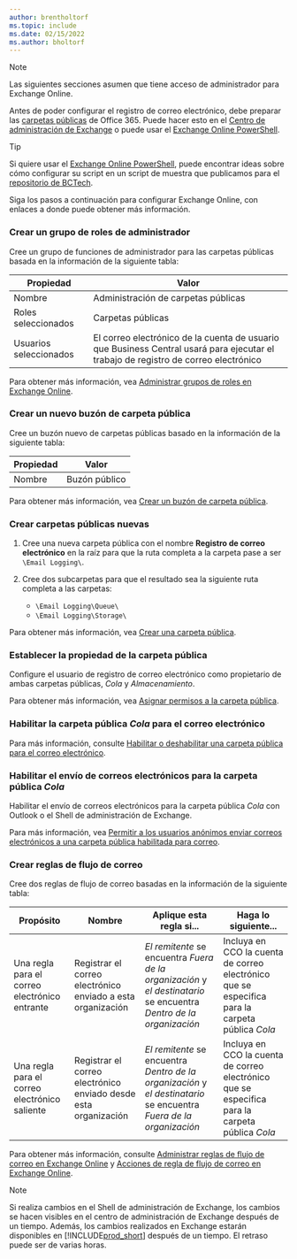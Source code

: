 ```yaml
---
author: brentholtorf
ms.topic: include
ms.date: 02/15/2022
ms.author: bholtorf
---
```


> [!NOTE]
> Las siguientes secciones asumen que tiene acceso de administrador para Exchange Online.

Antes de poder configurar el registro de correo electrónico, debe preparar las [carpetas públicas](/exchange/collaboration-exo/public-folders/public-folders) de Office 365. Puede hacer esto en el [Centro de administración de Exchange](/exchange/exchange-admin-center?preserve-view=true) o puede usar el [Exchange Online PowerShell](/powershell/exchange/exchange-online-powershell?view=exchange-ps&?preserve-view=true).

> [!TIP]
> Si quiere usar el [Exchange Online PowerShell](/powershell/exchange/exchange-online-powershell?view=exchange-ps&preserve-view=true), puede encontrar ideas sobre cómo configurar su script en un script de muestra que publicamos para el [repositorio de BCTech](https://github.com/microsoft/BCTech/tree/master/samples/EmailLogging).

Siga los pasos a continuación para configurar Exchange Online, con enlaces a donde puede obtener más información.

### <a name="create-an-admin-role-group"></a>Crear un grupo de roles de administrador

Cree un grupo de funciones de administrador para las carpetas públicas basada en la información de la siguiente tabla:

|Propiedad        |Valor                     |
|----------------|--------------------------|
|Nombre            |Administración de carpetas públicas |
|Roles seleccionados  |Carpetas públicas            |
|Usuarios seleccionados  |El correo electrónico de la cuenta de usuario que Business Central usará para ejecutar el trabajo de registro de correo electrónico|

Para obtener más información, vea [Administrar grupos de roles en Exchange Online](/exchange/permissions-exo/role-groups).

### <a name="create-a-new-public-folder-mailbox"></a>Crear un nuevo buzón de carpeta pública

Cree un buzón nuevo de carpetas públicas basado en la información de la siguiente tabla:

|Propiedad        |Valor                     |
|----------------|--------------------------|
|Nombre            |Buzón público            |

Para obtener más información, vea [Crear un buzón de carpeta pública](/exchange/collaboration-exo/public-folders/create-public-folder-mailbox).

### <a name="create-new-public-folders"></a>Crear carpetas públicas nuevas

1. Cree una nueva carpeta pública con el nombre **Registro de correo electrónico** en la raíz para que la ruta completa a la carpeta pase a ser `\Email Logging\`.
2. Cree dos subcarpetas para que el resultado sea la siguiente ruta completa a las carpetas:

    - `\Email Logging\Queue\`
    - `\Email Logging\Storage\`

Para obtener más información, vea [Crear una carpeta pública](/exchange/collaboration-exo/public-folders/create-public-folder).

### <a name="set-public-folder-ownership"></a>Establecer la propiedad de la carpeta pública

Configure el usuario de registro de correo electrónico como propietario de ambas carpetas públicas, *Cola* y *Almacenamiento*.

Para obtener más información, vea [Asignar permisos a la carpeta pública](/exchange/collaboration-exo/public-folders/set-up-public-folders#step-3-assign-permissions-to-the-public-folder).

### <a name="mail-enable-the-queue-public-folder"></a>Habilitar la carpeta pública *Cola* para el correo electrónico

  Para más información, consulte [Habilitar o deshabilitar una carpeta pública para el correo electrónico](/exchange/collaboration-exo/public-folders/enable-or-disable-mail-for-public-folder).

### <a name="mail-enable-sending-emails-to-the-queue-public-folder"></a>Habilitar el envío de correos electrónicos para la carpeta pública *Cola*

Habilitar el envío de correos electrónicos para la carpeta pública *Cola* con Outlook o el Shell de administración de Exchange.

Para más información, vea [Permitir a los usuarios anónimos enviar correos electrónicos a una carpeta pública habilitada para correo](/exchange/collaboration-exo/public-folders/enable-or-disable-mail-for-public-folder#allow-anonymous-users-to-send-email-to-a-mail-enabled-public-folder?preserve-view=true).

### <a name="create-mail-flow-rules"></a>Crear reglas de flujo de correo

Cree dos reglas de flujo de correo basadas en la información de la siguiente tabla:

|Propósito  |Nombre |Aplique esta regla si...             |Haga lo siguiente...                          |
|---------|-----|----------------------------------|---------------------------------------------|
|Una regla para el correo electrónico entrante |Registrar el correo electrónico enviado a esta organización|*El remitente* se encuentra *Fuera de la organización* y *el destinatario* se encuentra *Dentro de la organización*|Incluya en CCO la cuenta de correo electrónico que se especifica para la carpeta pública *Cola*|
|Una regla para el correo electrónico saliente | Registrar el correo electrónico enviado desde esta organización |*El remitente* se encuentra *Dentro de la organización* y *el destinatario* se encuentra *Fuera de la organización*|Incluya en CCO la cuenta de correo electrónico que se especifica para la carpeta pública *Cola*|

Para obtener más información, consulte [Administrar reglas de flujo de correo en Exchange Online](/exchange/security-and-compliance/mail-flow-rules/manage-mail-flow-rules?preserve-view=true) y [Acciones de regla de flujo de correo en Exchange Online](/exchange/security-and-compliance/mail-flow-rules/mail-flow-rule-actions?preserve-view=true).

> [!NOTE]
> Si realiza cambios en el Shell de administración de Exchange, los cambios se hacen visibles en el centro de administración de Exchange después de un tiempo. Además, los cambios realizados en Exchange estarán disponibles en [!INCLUDE[prod_short](prod_short.md)] después de un tiempo. El retraso puede ser de varias horas.
